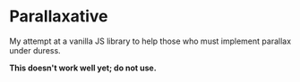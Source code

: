 # Parallaxative

My attempt at a vanilla JS library to help those who must implement parallax under duress. 

**This doesn't work well yet; do not use.**